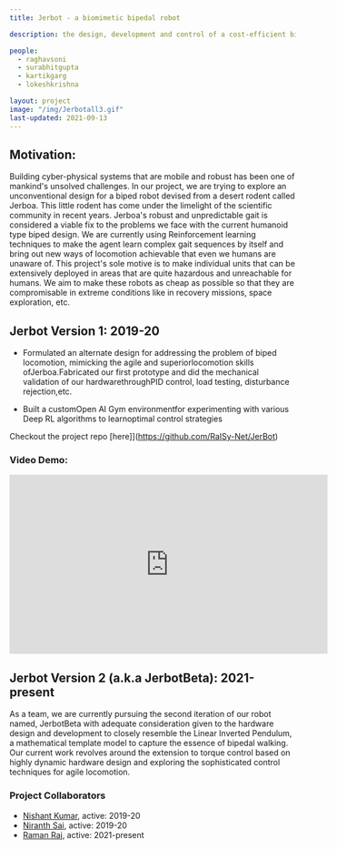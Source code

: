 ```yaml
---
title: Jerbot - a biomimetic bipedal robot

description: the design, development and control of a cost-efficient bipedal robot for agile locomotion

people:
  - raghavsoni
  - surabhitgupta
  - kartikgarg
  - lokeshkrishna

layout: project
image: "/img/Jerbotall3.gif"
last-updated: 2021-09-13
---
```


## Motivation:
Building cyber-physical systems that are mobile and robust has been one of mankind's unsolved challenges. In our project, we are trying to explore an unconventional design for a biped robot devised from a desert rodent called Jerboa. This little rodent has come under the limelight of the scientific community in recent years. Jerboa's robust and unpredictable gait is considered a viable fix to the problems we face with the current humanoid type biped design. We are currently using Reinforcement learning techniques to make the agent learn complex gait sequences by itself and bring out new ways of locomotion achievable that even we humans are unaware of. This project's sole motive is to make individual units that can be extensively deployed in areas that are quite hazardous and unreachable for humans. We aim to make these robots as cheap as possible so that they are compromisable in extreme conditions like in recovery missions, space exploration, etc.


## Jerbot Version 1: 2019-20

* Formulated an alternate design for addressing the problem of biped locomotion, mimicking the agile and superiorlocomotion skills ofJerboa.Fabricated our first prototype and did the mechanical validation of our hardwarethroughPID control, load testing, disturbance rejection,etc.

* Built a customOpen AI Gym environmentfor experimenting with various Deep RL algorithms to learnoptimal control strategies

Checkout the project repo [here]](https://github.com/RaISy-Net/JerBot)

### Video Demo:

<p align="center">
<iframe width="560" height="315" src="https://www.youtube.com/embed/nnmxCUnQBLk" title="YouTube video player" frameborder="0" allow="accelerometer; autoplay; clipboard-write; encrypted-media; gyroscope; picture-in-picture" allowfullscreen></iframe>
</p>

## Jerbot Version 2 (a.k.a JerbotBeta): 2021-present

As a team, we are currently pursuing the second iteration of our robot named, JerbotBeta with adequate consideration given to the hardware design and development to closely resemble the Linear Inverted Pendulum, a mathematical template model to capture the essence of bipedal walking. Our current work revolves around the extension to torque control based on highly dynamic hardware design and exploring the sophisticated control techniques for agile locomotion.

### Project Collaborators

* [Nishant Kumar](https://nishantkr18.github.io/), active: 2019-20
* [Niranth Sai](https://www.linkedin.com/in/niranth-sai/), active: 2019-20
* [Raman Raj](https://www.linkedin.com/in/raman-raj-48385a1a7/), active: 2021-present